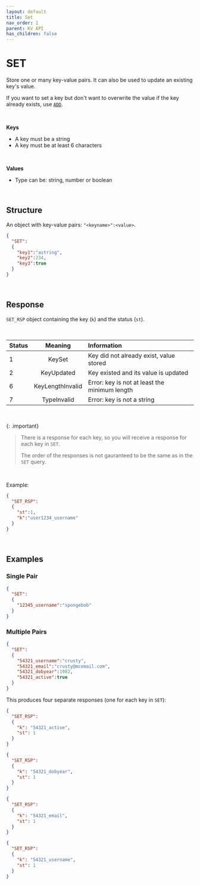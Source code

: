 ```yaml
---
layout: default
title: Set
nav_order: 1
parent: KV API
has_children: false
---
```


# SET
Store one or many key-value pairs. It can also be used to update an existing key's value.

If you want to set a key but don't want to overwrite the value if the key already exists, use [`ADD`](../kvadd/kvadd.md).

<br/>

**Keys**
- A key must be a string
- A key must be at least 6 characters

<br/>

**Values**
- Type can be: string, number or boolean

<br/>


## Structure

An object with key-value pairs: `"<keyname>":<value>`. 

```json
{
  "SET":
  {
    "key1":"astring",
    "key2":234,
    "key3":true
  }
}
```

<br/>


## Response
`SET_RSP` object containing the key  (`k`) and the status (`st`).

<br/>

| Status  | Meaning | Information      | 
|:---     |:---:    |:---     |
|1        | KeySet            | Key did not already exist, value stored |
|2        | KeyUpdated        | Key existed and its value is updated |
|6        | KeyLengthInvalid  | Error: key is not at least the minimum length |
|7        | TypeInvalid       | Error: key is not a string |


<br/>

{: .important}
> There is a response for each key, so you will receive a response for each key in `SET`.
>
> The order of the responses is not gauranteed to be the same as in the `SET` query.


<br/>

Example:

```json
{
  "SET_RSP":
  {
    "st":1,
    "k":"user1234_username"
  }
}
```

<br/>

## Examples

### Single Pair
```json
{
  "SET":
  {
    "12345_username":"spongebob"
  }
}
```

### Multiple Pairs

```json
{
  "SET":
  {
    "54321_username":"crusty",
    "54321_email":"crusty@mcemail.com",
    "54321_dobyear":1982,
    "54321_active":true
  }
}
```

This produces four separate responses (one for each key in `SET`):
```json
{
  "SET_RSP":
  {
    "k": "54321_active",
    "st": 1
  }
}
```

```json
{
  "SET_RSP":
  {
    "k": "54321_dobyear",
    "st": 1
  }
}
```

```json
{
  "SET_RSP":
  {
    "k": "54321_email",
    "st": 1
  }
}
```

```json
{
  "SET_RSP":
  {
    "k": "54321_username",
    "st": 1
  }
}
```